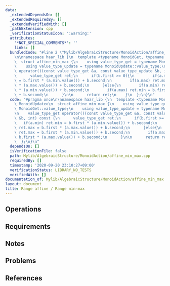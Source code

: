 ```yaml
---
data:
  _extendedDependsOn: []
  _extendedRequiredBy: []
  _extendedVerifiedWith: []
  _pathExtension: cpp
  _verificationStatusIcon: ':warning:'
  attributes:
    '*NOT_SPECIAL_COMMENTS*': ''
    links: []
  bundledCode: "#line 2 \"Mylib/AlgebraicStructure/MonoidAction/affine_min_max.cpp\"\
    \n\nnamespace haar_lib {\n  template <typename MonoidGet, typename MonoidUpdate>\n\
    \  struct affine_min_max {\n    using value_type_get = typename MonoidGet::value_type;\n\
    \    using value_type_update = typename MonoidUpdate::value_type;\n\n    value_type_get\
    \ operator()(const value_type_get &a, const value_type_update &b, int) const {\n\
    \      value_type_get ret;\n      if(b.first >= 0){\n        if(a.min) ret.min\
    \ = b.first * (a.min.value()) + b.second;\n        if(a.max) ret.max = b.first\
    \ * (a.max.value()) + b.second;\n      }else{\n        if(a.min) ret.max = b.first\
    \ * (a.min.value()) + b.second;\n        if(a.max) ret.min = b.first * (a.max.value())\
    \ + b.second;\n      }\n\n      return ret;\n    }\n  };\n}\n"
  code: "#pragma once\n\nnamespace haar_lib {\n  template <typename MonoidGet, typename\
    \ MonoidUpdate>\n  struct affine_min_max {\n    using value_type_get = typename\
    \ MonoidGet::value_type;\n    using value_type_update = typename MonoidUpdate::value_type;\n\
    \n    value_type_get operator()(const value_type_get &a, const value_type_update\
    \ &b, int) const {\n      value_type_get ret;\n      if(b.first >= 0){\n     \
    \   if(a.min) ret.min = b.first * (a.min.value()) + b.second;\n        if(a.max)\
    \ ret.max = b.first * (a.max.value()) + b.second;\n      }else{\n        if(a.min)\
    \ ret.max = b.first * (a.min.value()) + b.second;\n        if(a.max) ret.min =\
    \ b.first * (a.max.value()) + b.second;\n      }\n\n      return ret;\n    }\n\
    \  };\n}\n"
  dependsOn: []
  isVerificationFile: false
  path: Mylib/AlgebraicStructure/MonoidAction/affine_min_max.cpp
  requiredBy: []
  timestamp: '2020-09-20 23:10:27+09:00'
  verificationStatus: LIBRARY_NO_TESTS
  verifiedWith: []
documentation_of: Mylib/AlgebraicStructure/MonoidAction/affine_min_max.cpp
layout: document
title: Range affine / Range min-max
---
```


## Operations

## Requirements

## Notes

## Problems

## References
